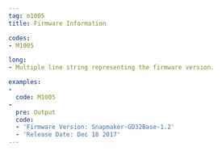 ```yaml
---
tag: m1005
title: Firmware Information

codes:
- M1005

long:
- Multiple line string representing the firmware version.

examples:
-
  code: M1005
-
  pre: Output
  code: 
  - 'Firmware Version: Snapmaker-GD32Base-1.2'
  - 'Release Date: Dec 18 2017'
---
```

